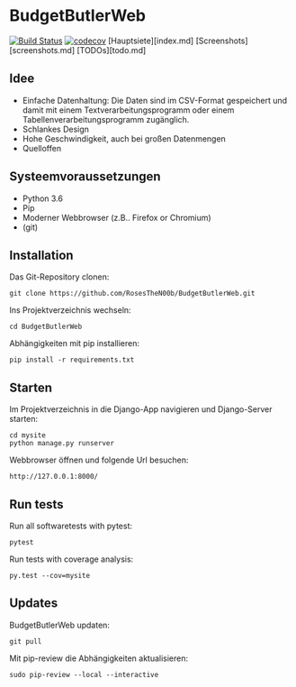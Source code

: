 # BudgetButlerWeb
[![Build Status](https://travis-ci.org/RosesTheN00b/BudgetButlerWeb.svg?branch=master)](https://travis-ci.org/RosesTheN00b/BudgetButlerWeb) [![codecov](https://codecov.io/gh/RosesTheN00b/BudgetButlerWeb/branch/master/graph/badge.svg)](https://codecov.io/gh/RosesTheN00b/BudgetButlerWeb)
[Hauptsiete][index.md]
[Screenshots][screenshots.md]
[TODOs][todo.md]

## Idee

* Einfache Datenhaltung: Die Daten sind im CSV-Format gespeichert und damit mit einem Textverarbeitungsprogramm oder einem Tabellenverarbeitungsprogramm zugänglich.
* Schlankes Design
* Hohe Geschwindigkeit, auch bei großen Datenmengen
* Quelloffen

## Systeemvoraussetzungen

* Python 3.6
* Pip
* Moderner Webbrowser (z.B.. Firefox or Chromium)
* (git)

## Installation
Das Git-Repository clonen:

	git clone https://github.com/RosesTheN00b/BudgetButlerWeb.git

Ins Projektverzeichnis wechseln:

	cd BudgetButlerWeb

Abhängigkeiten mit pip installieren:

	pip install -r requirements.txt

## Starten

Im Projektverzeichnis in die Django-App navigieren und Django-Server starten:

	cd mysite
	python manage.py runserver

Webbrowser öffnen und folgende Url besuchen:

	http://127.0.0.1:8000/
	
## Run tests

Run all softwaretests with pytest:

	pytest

Run tests with coverage analysis:

	py.test --cov=mysite

## Updates

BudgetButlerWeb updaten:

	git pull

Mit pip-review die Abhängigkeiten aktualisieren:

	sudo pip-review --local --interactive




